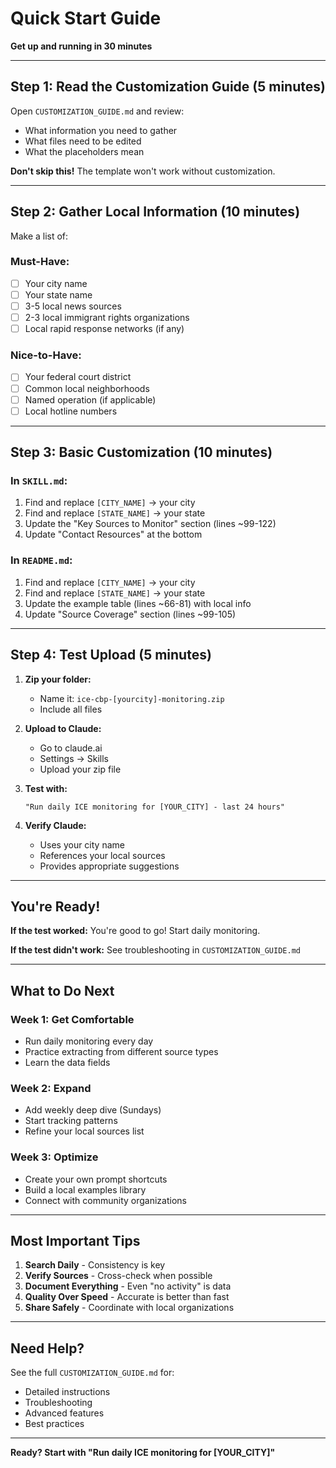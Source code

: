 # Quick Start Guide

**Get up and running in 30 minutes**

---

## Step 1: Read the Customization Guide (5 minutes)

Open `CUSTOMIZATION_GUIDE.md` and review:
- What information you need to gather
- What files need to be edited
- What the placeholders mean

**Don't skip this!** The template won't work without customization.

---

## Step 2: Gather Local Information (10 minutes)

Make a list of:

### Must-Have:
- [ ] Your city name
- [ ] Your state name
- [ ] 3-5 local news sources
- [ ] 2-3 local immigrant rights organizations
- [ ] Local rapid response networks (if any)

### Nice-to-Have:
- [ ] Your federal court district
- [ ] Common local neighborhoods
- [ ] Named operation (if applicable)
- [ ] Local hotline numbers

---

## Step 3: Basic Customization (10 minutes)

### In `SKILL.md`:
1. Find and replace `[CITY_NAME]` → your city
2. Find and replace `[STATE_NAME]` → your state
3. Update the "Key Sources to Monitor" section (lines ~99-122)
4. Update "Contact Resources" at the bottom

### In `README.md`:
1. Find and replace `[CITY_NAME]` → your city
2. Find and replace `[STATE_NAME]` → your state
3. Update the example table (lines ~66-81) with local info
4. Update "Source Coverage" section (lines ~99-105)

---

## Step 4: Test Upload (5 minutes)

1. **Zip your folder:**
   - Name it: `ice-cbp-[yourcity]-monitoring.zip`
   - Include all files

2. **Upload to Claude:**
   - Go to claude.ai
   - Settings → Skills
   - Upload your zip file

3. **Test with:**
   ```
   "Run daily ICE monitoring for [YOUR_CITY] - last 24 hours"
   ```

4. **Verify Claude:**
   - Uses your city name
   - References your local sources
   - Provides appropriate suggestions

---

## You're Ready!

**If the test worked:** You're good to go! Start daily monitoring.

**If the test didn't work:** See troubleshooting in `CUSTOMIZATION_GUIDE.md`

---

## What to Do Next

### Week 1: Get Comfortable
- Run daily monitoring every day
- Practice extracting from different source types
- Learn the data fields

### Week 2: Expand
- Add weekly deep dive (Sundays)
- Start tracking patterns
- Refine your local sources list

### Week 3: Optimize
- Create your own prompt shortcuts
- Build a local examples library
- Connect with community organizations

---

## Most Important Tips

1. **Search Daily** - Consistency is key
2. **Verify Sources** - Cross-check when possible
3. **Document Everything** - Even "no activity" is data
4. **Quality Over Speed** - Accurate is better than fast
5. **Share Safely** - Coordinate with local organizations

---

## Need Help?

See the full `CUSTOMIZATION_GUIDE.md` for:
- Detailed instructions
- Troubleshooting
- Advanced features
- Best practices

---

**Ready? Start with "Run daily ICE monitoring for [YOUR_CITY]"**
